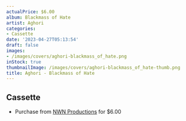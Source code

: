 ```yaml
---
actualPrice: $6.00
album: Blackmass of Hate
artist: Aghori
categories:
- Cassette
date: '2023-04-27T05:13:54'
draft: false
images:
- /images/covers/aghori-blackmass_of_hate.png
inStock: true
thumbnailImage: /images/covers/aghori-blackmass_of_hate-thumb.png
title: Aghori - Blackmass of Hate
---
```


## Cassette
* Purchase from [NWN Productions](http://shop.nwnprod.com/index.php?route=product/product&path=73&product_id=11109&sort=pd.name&order=ASC) for $6.00
